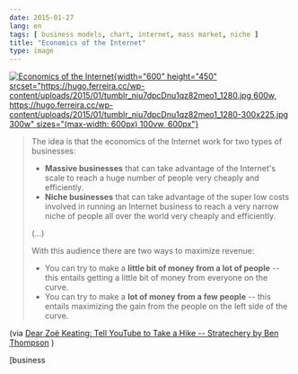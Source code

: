 ```yaml
---
date: 2015-01-27
lang: en
tags: [ business models, chart, internet, mass market, niche ]
title: "Economics of the Internet"
type: image
---
```


[![Economics of the
Internet](https://hugo.ferreira.cc/wp-content/uploads/2015/01/tumblr_niu7dpcDnu1qz82meo1_1280.jpg){width="600"
height="450"
srcset="https://hugo.ferreira.cc/wp-content/uploads/2015/01/tumblr_niu7dpcDnu1qz82meo1_1280.jpg 600w, https://hugo.ferreira.cc/wp-content/uploads/2015/01/tumblr_niu7dpcDnu1qz82meo1_1280-300x225.jpg 300w"
sizes="(max-width: 600px) 100vw, 600px"}](http://stratechery.com/2015/niches-problem-subscription-services/)

> The idea is that the economics of the Internet work for two types of
> businesses:
>
> -   **Massive businesses** that can take advantage of the Internet's
>     scale to reach a huge number of people very cheaply and
>     efficiently.
> -   **Niche businesses** that can take advantage of the super low
>     costs involved in running an Internet business to reach a very
>     narrow niche of people all over the world very cheaply and
>     efficiently.
>
> (...)
>
> With this audience there are two ways to maximize revenue:
>
> -   You can try to make a **little bit of money from a lot of people**
>     -- this entails getting a little bit of money from everyone on the
>     curve.
> -   You can try to make a **lot of money from a few people** -- this
>     entails maximizing the gain from the people on the left side of
>     the curve.

(via [Dear Zoë Keating: Tell YouTube to Take a Hike -- Stratechery by
Ben
Thompson](http://stratechery.com/2015/niches-problem-subscription-services/)
)

[business
